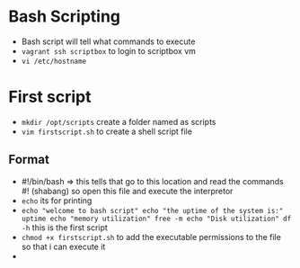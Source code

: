 # Bash Scripting

- Bash script will tell what commands to execute
- `vagrant ssh scriptbox` to login to scriptbox vm
- `vi /etc/hostname`

# First script

- `mkdir /opt/scripts` create a folder named as scripts
- `vim firstscript.sh` to create a shell script file

## Format

- #!/bin/bash => this tells that go to this location and read the commands #! (shabang) so open this file and execute the interpretor
- `echo` its for printing
- `echo "welcome to bash script"
echo "the uptime of the system is:"
uptime
echo "memory utilization"
free -m
echo "Disk utilization"
df -h` this is the first script
- `chmod +x firstscript.sh` to add the executable permissions to the file so that i can execute it
-
